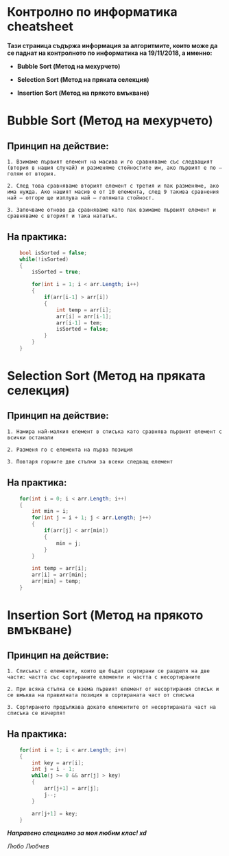 # Контролно по информатика cheatsheet 
**Тази страница съдържа информация за алгоритмите, които може да се паднат на контролното по информатика на 19/11/2018, а именно:**

- **Bubble Sort (Метод на мехурчето)**

- **Selection Sort (Метод на пряката селекция)**

- **Insertion Sort (Метод на прякото вмъкване)**

# Bubble Sort (Метод на мехурчето)

## **Принцип на действие:**

    1. Взимаме първият елемент на масива и го сравняваме със следващият (втория в нашия случай) и разменяме стойностите им, ако първият е по – голям от втория.

    2. След това сравняваме вторият елемент с третия и пак разменяме, ако има нужда. Ако нашият масив е от 10 елемента, след 9 такива сравнения най – отгоре ще изплува най – голямата стойност.

    3. Започваме отново да сравняваме като пак взимаме първият елемент и сравняваме с вторият и така нататък.

## **На практика:**

```csharp
    bool isSorted = false;
    while(!isSorted) 
    {
        isSorted = true;

        for(int i = 1; i < arr.Length; i++) 
        {
            if(arr[i-1] > arr[i]) 
            {
                int temp = arr[i];
                arr[i] = arr[i-1];
                arr[i-1] = tem;
                isSorted = false;
            }
        }
    }

```

# Selection Sort (Метод на пряката селекция)

## **Принцип на действие:**

    1. Намира най-малкия елемент в списъка като сравнява първият елемент с всички останали

    2. Разменя го с елемента на първа позиция

    3. Повтаря горните две стъпки за всеки следващ елемент

## **На практика:**

```csharp
    for(int i = 0; i < arr.Length; i++) 
    {
        int min = i;
        for(int j = i + 1; j < arr.Length; j++) 
        {
            if(arr[j] < arr[min]) 
            {
                min = j;
            }
        }

        int temp = arr[i];
        arr[i] = arr[min];
        arr[min] = temp;
    }
```

# Insertion Sort (Метод на прякото вмъкване)

## **Принцип на действие:** 

    1. Списъкът с елементи, които ще бъдат сортирани се разделя на две части: частта със сортираните елементи и частта с несортираните

    2. При всяка стъпка се взема първият елемент от несортирания списък и се вмъква на правилната позиция в сортираната част от списъка

    3. Сортирането продължава докато елементите от несортираната част на списъка се изчерпят

## **На практика:**

```csharp
    for(int i = 1; i < arr.Length; i++) 
    {
        int key = arr[i];
        int j = i - 1;
        while(j >= 0 && arr[j] > key) 
        {
            arr[j+1] = arr[j];
            j--;
        }

        arr[j+1] = key;
    }
```

***Направено специално за моя любим клас! xd***

*Любо Любчев*